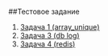 ##Тестовое задание

1. [Задача 1 (array_unique)](./array_unique)
2. [Задача 3 (db log)](./db_log)
3. [Задача 4 (redis)](./redis)